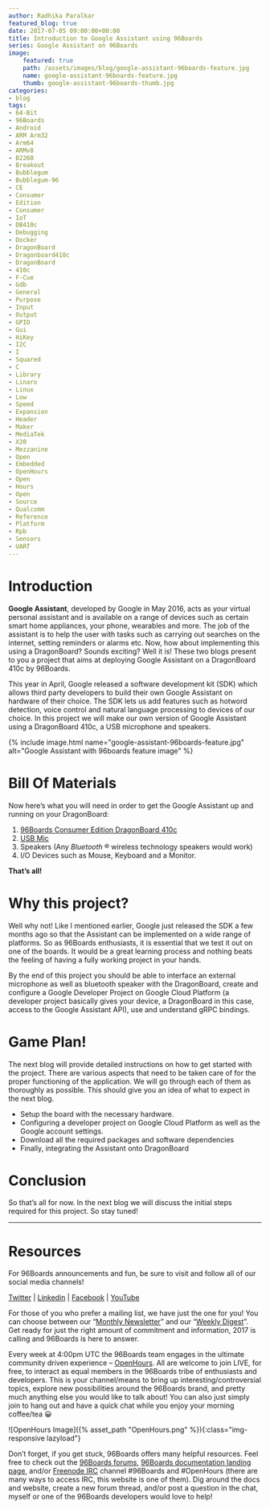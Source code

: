```yaml
---
author: Radhika Paralkar
featured_blog: true
date: 2017-07-05 09:00:00+00:00
title: Introduction to Google Assistant using 96Boards
series: Google Assistant on 96Boards
image:
    featured: true
    path: /assets/images/blog/google-assistant-96boards-feature.jpg
    name: google-assistant-96boards-feature.jpg
    thumb: google-assistant-96boards-thumb.jpg
categories:
- blog
tags:
- 64-Bit
- 96Boards
- Android
- ARM Arm32
- Arm64
- ARMv8
- B2260
- Breakout
- Bubblegum
- Bubblegum-96
- CE
- Consumer
- Edition
- Consumer
- IoT
- DB410c
- Debugging
- Docker
- DragonBoard
- Dragonboard410c
- DragonBoard
- 410c
- F-Cue
- Gdb
- General
- Purpose
- Input
- Output
- GPIO
- Gui
- HiKey
- I2C
- I
- Squared
- C
- Library
- Linaro
- Linux
- Low
- Speed
- Expansion
- Header
- Maker
- MediaTek
- X20
- Mezzanine
- Open
- Embedded
- OpenHours
- Open
- Hours
- Open
- Source
- Qualcomm
- Reference
- Platform
- Rpb
- Sensors
- UART
---
```

# **Introduction**

**Google Assistant**, developed by Google in May 2016, acts as your virtual personal assistant and is available on a range of devices such as certain smart home appliances, your phone, wearables and more. The job of the assistant is to help the user with tasks such as carrying out searches on the internet, setting reminders or alarms etc. Now, how about implementing this using a DragonBoard? Sounds exciting? Well it is! These two blogs present to you a project that aims at deploying Google Assistant on a DragonBoard 410c by 96Boards.

This year in April, Google released a software development kit (SDK) which allows third party developers to build their own Google Assistant on hardware of their choice. The SDK lets us add features such as hotword detection, voice control and natural language processing to devices of our choice. In this project we will make our own version of Google Assistant using a DragonBoard 410c, a USB microphone and speakers.


{% include image.html name="google-assistant-96boards-feature.jpg" alt="Google Assistant with 96boards feature image" %}

# **Bill Of Materials**

Now here’s what you will need in order to get the Google Assistant up and running on your DragonBoard:

1.  [96Boards Consumer Edition DragonBoard 410c](/product/dragonboard410c/)
2.  [USB Mic](https://www.amazon.com/Kinobo-Microphone-Desktop-Recognition-Software/dp/B00IR8R7WQ/ref=sr_1_1?s=pc&ie=UTF8&qid=1497040889&sr=1-1&keywords=adafruit+usb+microphone)
3.  Speakers (Any _Bluetooth_ ® wireless technology speakers would work)
4.  I/O Devices such as Mouse, Keyboard and a Monitor.

**That’s all!**

# **Why this project?**

Well why not! Like I mentioned earlier, Google just released the SDK a few months ago so that the Assistant can be implemented on a wide range of platforms. So as 96Boards enthusiasts, it is essential that we test it out on one of the boards. It would be a great learning process and nothing beats the feeling of having a fully working project in your hands.

By the end of this project you should be able to interface an external microphone as well as bluetooth speaker with the DragonBoard, create and configure a Google Developer Project on Google Cloud Platform (a developer project basically gives your device, a DragonBoard in this case, access to the Google Assistant API), use and understand gRPC bindings.

# **Game Plan!**

The next blog will provide detailed instructions on how to get started with the project. There are various aspects that need to be taken care of for the proper functioning of the application. We will go through each of them as thoroughly as possible. This should give you an idea of what to expect in the next blog.

* Setup the board with the necessary hardware.
* Configuring a developer project on Google Cloud Platform as well as the Google account settings.
* Download all the required packages and software dependencies
* Finally, integrating the Assistant onto DragonBoard

# **Conclusion**

So that’s all for now. In the next blog we will discuss the initial steps required for this project. So stay tuned!

* * *

# Resources

For 96Boards announcements and fun, be sure to visit and follow all of our social media channels!

[Twitter](https://twitter.com/96Boards) &#124; [Linkedin](https://www.linkedin.com/company/6637095?trk=tyah&trkInfo=clickedVertical%3Ashowcase%2CclickedEntityId%3A6637095%2Cidx%3A1-1-1%2CtarId%3A1483603913878%2Ctas%3A96boards) &#124; [Facebook](https://www.facebook.com/96Boards/) &#124; [YouTube](https://www.youtube.com/c/96boards)

For those of you who prefer a mailing list, we have just the one for you! You can choose between our “[Monthly Newsletter](/digest/)” and our “[Weekly Digest](/digest/)”. Get ready for just the right amount of commitment and information, 2017 is calling and 96Boards is here to answer.

Every week at 4:00pm UTC the 96Boards team engages in the ultimate community driven experience – [OpenHours](/openhours/). All are welcome to join LIVE, for free, to interact as equal members in the 96Boards tribe of enthusiasts and developers. This is your channel/means to bring up interesting/controversial topics, explore new possibilities around the 96Boards brand, and pretty much anything else you would like to talk about! You can also just simply join to hang out and have a quick chat while you enjoy your morning coffee/tea 😀

![OpenHours Image]({% asset_path "OpenHours.png" %}){:class="img-responsive lazyload"}

Don’t forget, if you get stuck, 96Boards offers many helpful resources. Feel free to check out the [96Boards forums](https://discuss.96boards.org/), [96Boards documentation landing page](https://github.com/96boards/documentation/), and/or [Freenode IRC](http://webchat.freenode.net/?channels=%2396boards) channel #96Boards and #OpenHours (there are many ways to access IRC, this website is one of them). Dig around the docs and website, create a new forum thread, and/or post a question in the chat, myself or one of the 96Boards developers would love to help!
